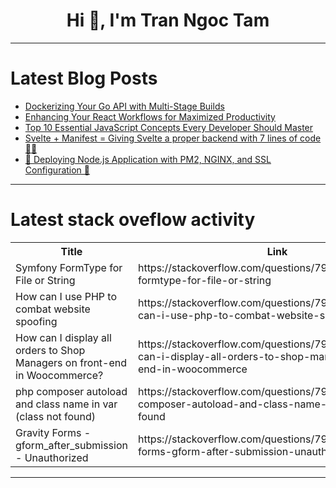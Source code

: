 <h1 align="center">Hi 👋, I'm Tran Ngoc Tam</h1>

---

# Latest Blog Posts 
<!-- BLOG-POST-LIST:START -->
- [Dockerizing Your Go API with Multi-Stage Builds](https://dev.to/neelp03/dockerizing-your-go-api-with-multi-stage-builds-3h9c)
- [Enhancing Your React Workflows for Maximized Productivity](https://dev.to/surajondev/enhancing-your-react-workflows-for-maximized-productivity-4d6c)
- [Top 10 Essential JavaScript Concepts Every Developer Should Master](https://dev.to/shoib_ansari/top-10-essential-javascript-concepts-every-developer-should-master-5fnm)
- [Svelte + Manifest = Giving Svelte a proper backend with 7 lines of code 🧡🦚](https://dev.to/bd_perez/svelte-manifest-giving-svelte-a-proper-backend-with-7-lines-of-code-j6a)
- [🚀 Deploying Node.js Application with PM2, NGINX, and SSL Configuration 🚀](https://dev.to/mahinur05/deploying-nodejs-application-with-pm2-nginx-and-ssl-configuration-26cm)
<!-- BLOG-POST-LIST:END -->

---

# Latest stack oveflow activity
<table>
  <tr><th>Title</th><th>Link</th></tr>
  <!-- STACKOVERFLOW:START --><tr><td>Symfony FormType for File or String</td><td>https://stackoverflow.com/questions/79062671/symfony-formtype-for-file-or-string</td></tr><tr><td>How can I use PHP to combat website spoofing</td><td>https://stackoverflow.com/questions/79062631/how-can-i-use-php-to-combat-website-spoofing</td></tr><tr><td>How can I display all orders to Shop Managers on front-end in Woocommerce?</td><td>https://stackoverflow.com/questions/79062622/how-can-i-display-all-orders-to-shop-managers-on-front-end-in-woocommerce</td></tr><tr><td>php composer autoload and class name in var &lpar;class not found&rpar;</td><td>https://stackoverflow.com/questions/79062606/php-composer-autoload-and-class-name-in-var-class-not-found</td></tr><tr><td>Gravity Forms - gform_after_submission - Unauthorized</td><td>https://stackoverflow.com/questions/79062546/gravity-forms-gform-after-submission-unauthorized</td></tr><!-- STACKOVERFLOW:END -->
</table>

---


